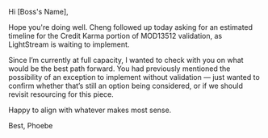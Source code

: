 Hi [Boss's Name],

Hope you're doing well. Cheng followed up today asking for an estimated timeline for the Credit Karma portion of MOD13512 validation, as LightStream is waiting to implement.

Since I’m currently at full capacity, I wanted to check with you on what would be the best path forward. You had previously mentioned the possibility of an exception to implement without validation — just wanted to confirm whether that’s still an option being considered, or if we should revisit resourcing for this piece.

Happy to align with whatever makes most sense.

Best,
Phoebe
